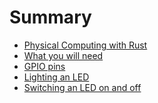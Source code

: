 # Summary
- [Physical Computing with Rust](./step_1.md)
- [What you will need](./step_2.md)
- [GPIO pins](./step_3.md)
- [Lighting an LED](./step_4.md)
- [Switching an LED on and off](./step_5.md)
<!-- - [Flashing an LED](./step_6.md)
- [Using buttons to get input](./step_7.md)
- [Manually controlling the LED](./step_8.md)
- [Making a switch](./step_9.md)
- [Using a buzzer](./step_10.md)
- [Making traffic lights](./step_11.md)
- [Using a light-dependent resistor](./step_12.md)
- [Using a PIR sensor](./step_13.md)
- [Using an ultrasonic distance sensor](./step_14.md)
- [Analogue inputs](./step_15.md)
- [Using motors](./step_16.md)
 -->